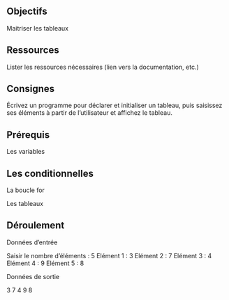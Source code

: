 ## Objectifs

Maitriser les tableaux

## Ressources

Lister les ressources nécessaires (lien vers la documentation, etc.)

## Consignes
Écrivez un programme pour déclarer et initialiser un tableau, puis saisissez ses éléments à partir de l’utilisateur et affichez le tableau.

## Prérequis
Les variables

## Les conditionnelles

La boucle for

Les tableaux

## Déroulement
Données d’entrée 

Saisir le nombre d’éléments : 5 Elément 1 : 3 Elément 2 : 7 Elément 3 : 4 Elément 4 : 9 Elément 5 : 8

Données de sortie 

3 7 4 9 8

